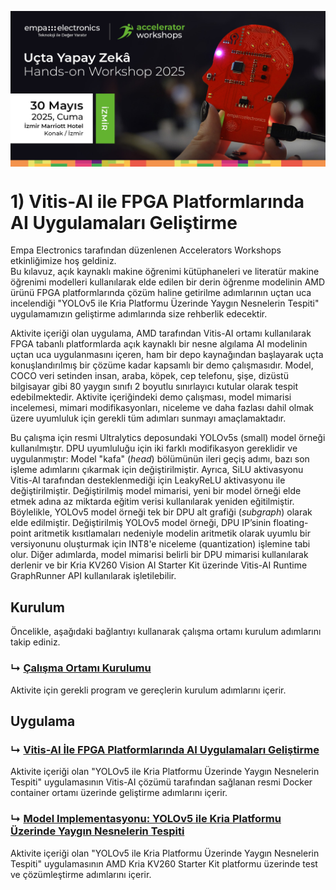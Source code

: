 <p align="center">
    <img src="../Additionals/Empa-Workshops-Template-Banner.jpg" alt="Accelerator Workshops" 
    style="display: block; margin: 0 auto"/>
</p>

# 1) Vitis-AI ile FPGA Platformlarında AI Uygulamaları Geliştirme

Empa Electronics tarafından düzenlenen Accelerators Workshops etkinliğimize hoş geldiniz.  
Bu kılavuz, açık kaynaklı makine öğrenimi kütüphaneleri ve literatür makine öğrenimi modelleri kullanılarak elde edilen bir derin öğrenme modelinin AMD ürünü FPGA platformlarında çözüm haline getirilme adımlarının uçtan uca incelendiği "YOLOv5 ile Kria Platformu Üzerinde Yaygın Nesnelerin Tespiti" uygulamamızın geliştirme adımlarında size rehberlik edecektir.

Aktivite içeriği olan uygulama, AMD tarafından Vitis-AI ortamı kullanılarak FPGA tabanlı platformlarda açık kaynaklı bir nesne algılama AI modelinin uçtan uca uygulanmasını içeren, ham bir depo kaynağından başlayarak uçta konuşlandırılmış bir çözüme kadar kapsamlı bir demo çalışmasıdır. Model, COCO veri setinden insan, araba, köpek, cep telefonu, şişe, dizüstü bilgisayar gibi 80 yaygın sınıfı 2 boyutlu sınırlayıcı kutular olarak tespit edebilmektedir. Aktivite içeriğindeki demo çalışması, model mimarisi incelemesi, mimari modifikasyonları, niceleme ve daha fazlası dahil olmak üzere uyumluluk için gerekli tüm adımları sunmayı amaçlamaktadır.

Bu çalışma için resmi Ultralytics deposundaki YOLOv5s (small) model örneği kullanılmıştır. DPU uyumluluğu için iki farklı modifikasyon gereklidir ve uygulanmıştır: Model "kafa" (_head_) bölümünün ileri geçiş adımı, bazı son işleme adımlarını çıkarmak için değiştirilmiştir. Ayrıca, SiLU aktivasyonu Vitis-AI tarafından desteklenmediği için LeakyReLU aktivasyonu ile değiştirilmiştir. Değiştirilmiş model mimarisi, yeni bir model örneği elde etmek adına az miktarda eğitim verisi kullanılarak yeniden eğitilmiştir. Böylelikle, YOLOv5 model örneği tek bir DPU alt grafiği (_subgraph_) olarak elde edilmiştir.
Değiştirilmiş YOLOv5 model örneği, DPU IP’sinin floating-point aritmetik kısıtlamaları nedeniyle modelin aritmetik olarak uyumlu bir versiyonunu oluşturmak için INT8'e niceleme (quantization) işlemine tabi olur. Diğer adımlarda, model mimarisi belirli bir DPU mimarisi kullanılarak derlenir ve bir Kria KV260 Vision AI Starter Kit üzerinde Vitis-AI Runtime GraphRunner API kullanılarak işletilebilir.

## Kurulum
Öncelikle, aşağıdaki bağlantıyı kullanarak çalışma ortamı kurulum adımlarını takip ediniz.
### ↳ [Çalışma Ortamı Kurulumu](Kurulum.md)
Aktivite için gerekli program ve gereçlerin kurulum adımlarını içerir.

## Uygulama
### ↳ [Vitis-AI İle FPGA Platformlarında AI Uygulamaları Geliştirme](./yolov5/Uygulama_Quantize_Compile_YoloV5s_using_Vitis-AI.ipynb)
Aktivite içeriği olan "YOLOv5 ile Kria Platformu Üzerinde Yaygın Nesnelerin Tespiti" uygulamasının Vitis-AI çözümü tarafından sağlanan resmi Docker container ortamı üzerinde geliştirme adımlarını içerir.

### ↳ [Model Implementasyonu: YOLOv5 ile Kria Platformu Üzerinde Yaygın Nesnelerin Tespiti](Implementasyon.md)
Aktivite içeriği olan "YOLOv5 ile Kria Platformu Üzerinde Yaygın Nesnelerin Tespiti" uygulamasının AMD Kria KV260 Starter Kit platformu üzerinde test ve çözümleştirme adımlarını içerir.